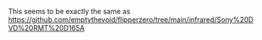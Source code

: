 This seems to be exactly the same as https://github.com/emptythevoid/flipperzero/tree/main/infrared/Sony%20DVD%20RMT%20D165A
